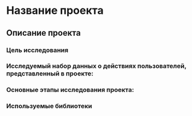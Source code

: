 # Название проекта

## Описание проекта

### Цель исследования

### Исследуемый набор данных о действиях пользователей, представленный в проекте:

### Основные этапы исследования проекта:

### Используемые библиотеки

